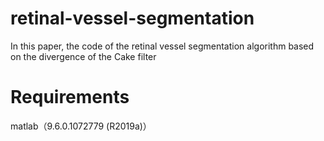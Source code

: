 # retinal-vessel-segmentation
In this paper, the code of the retinal vessel segmentation algorithm based on the divergence of the Cake filter
# Requirements
matlab（9.6.0.1072779 (R2019a)）
# 
